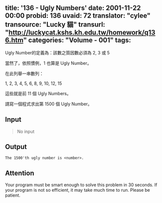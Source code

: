 title: '136 - Ugly Numbers'
date: 2001-11-22 00:00
probid: 136
uvaid: 72
translator: "cylee"
transource: "Lucky 貓"
transurl: "http://luckycat.kshs.kh.edu.tw/homework/q136.htm"
categories: "Volume - 001"
tags:
---

Ugly Number的定義為：該數之質因數必須為 2, 3 或 5

當然了，依照慣例，1 也算是 Ugly Number。

在此列舉一串數列：

1, 2, 3, 4, 5, 6, 8, 9, 10, 12, 15

這些就是前 11 個 Ugly Numbers。

請寫一個程式求出第 1500 個 Ugly Number。

<!-- more -->

## Input ##

> No input

## Output ##

	The 1500'th ugly number is <number>.

 

## Attention ## 

Your program must be smart enough to solve this problem in 30 seconds. If your program is not so efficient, it may take much time to run. Please be patient.